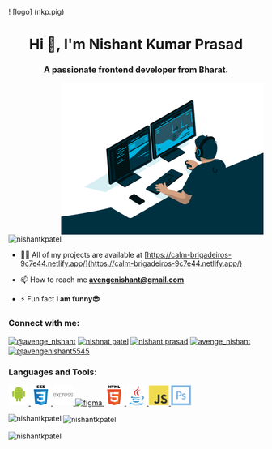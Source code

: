 ! [logo] (nkp.pig)
<h1 align="center">Hi 👋, I'm Nishant Kumar Prasad</h1>
<h3 align="center">A passionate frontend developer from Bharat.</h3>

<img src="./ns.gif " align="right" alt="coding" width=400px/>

<p align="left"> <img src="https://komarev.com/ghpvc/?username=nishantkpatel&label=Profile%20views&color=0e75b6&style=flat" alt="nishantkpatel" /> </p>

- 👨‍💻 All of my projects are available at [https://calm-brigadeiros-9c7e44.netlify.app/](https://calm-brigadeiros-9c7e44.netlify.app/)

- 📫 How to reach me **avengenishant@gmail.com**

- ⚡ Fun fact **I am funny😎**

<h3 align="left">Connect with me:</h3>
<p align="left">
<a href="https://twitter.com/@avenge_nishant" target="blank"><img align="center" src="https://raw.githubusercontent.com/rahuldkjain/github-profile-readme-generator/master/src/images/icons/Social/twitter.svg" alt="@avenge_nishant" height="30" width="40" /></a>
<a href="https://linkedin.com/in/nishnat patel" target="blank"><img align="center" src="https://raw.githubusercontent.com/rahuldkjain/github-profile-readme-generator/master/src/images/icons/Social/linked-in-alt.svg" alt="nishnat patel" height="30" width="40" /></a>
<a href="https://fb.com/nishant prasad" target="blank"><img align="center" src="https://raw.githubusercontent.com/rahuldkjain/github-profile-readme-generator/master/src/images/icons/Social/facebook.svg" alt="nishant prasad" height="30" width="40" /></a>
<a href="https://instagram.com/avenge_nishant" target="blank"><img align="center" src="https://raw.githubusercontent.com/rahuldkjain/github-profile-readme-generator/master/src/images/icons/Social/instagram.svg" alt="avenge_nishant" height="30" width="40" /></a>
<a href="https://www.youtube.com/c/@avengenishant5545" target="blank"><img align="center" src="https://raw.githubusercontent.com/rahuldkjain/github-profile-readme-generator/master/src/images/icons/Social/youtube.svg" alt="@avengenishant5545" height="30" width="40" /></a>
</p>

<h3 align="left">Languages and Tools:</h3>
<p align="left"> <a href="https://developer.android.com" target="_blank" rel="noreferrer"> <img src="https://raw.githubusercontent.com/devicons/devicon/master/icons/android/android-original-wordmark.svg" alt="android" width="40" height="40"/> </a> <a href="https://www.w3schools.com/css/" target="_blank" rel="noreferrer"> <img src="https://raw.githubusercontent.com/devicons/devicon/master/icons/css3/css3-original-wordmark.svg" alt="css3" width="40" height="40"/> </a> <a href="https://expressjs.com" target="_blank" rel="noreferrer"> <img src="https://raw.githubusercontent.com/devicons/devicon/master/icons/express/express-original-wordmark.svg" alt="express" width="40" height="40"/> </a> <a href="https://www.figma.com/" target="_blank" rel="noreferrer"> <img src="https://www.vectorlogo.zone/logos/figma/figma-icon.svg" alt="figma" width="40" height="40"/> </a> <a href="https://www.w3.org/html/" target="_blank" rel="noreferrer"> <img src="https://raw.githubusercontent.com/devicons/devicon/master/icons/html5/html5-original-wordmark.svg" alt="html5" width="40" height="40"/> </a> <a href="https://www.java.com" target="_blank" rel="noreferrer"> <img src="https://raw.githubusercontent.com/devicons/devicon/master/icons/java/java-original.svg" alt="java" width="40" height="40"/> </a> <a href="https://developer.mozilla.org/en-US/docs/Web/JavaScript" target="_blank" rel="noreferrer"> <img src="https://raw.githubusercontent.com/devicons/devicon/master/icons/javascript/javascript-original.svg" alt="javascript" width="40" height="40"/> </a> <a href="https://www.photoshop.com/en" target="_blank" rel="noreferrer"> <img src="https://raw.githubusercontent.com/devicons/devicon/master/icons/photoshop/photoshop-line.svg" alt="photoshop" width="40" height="40"/> </a> </p>

<p><img align="left" src="https://github-readme-stats.vercel.app/api/top-langs?username=nishantkpatel&show_icons=true&locale=en&layout=compact" alt="nishantkpatel" /></p>

<p>&nbsp;<img align="center" src="https://github-readme-stats.vercel.app/api?username=nishantkpatel&show_icons=true&locale=en" alt="nishantkpatel" /></p>

<p><img align="center" src="https://github-readme-streak-stats.herokuapp.com/?user=nishantkpatel&" alt="nishantkpatel" /></p>



